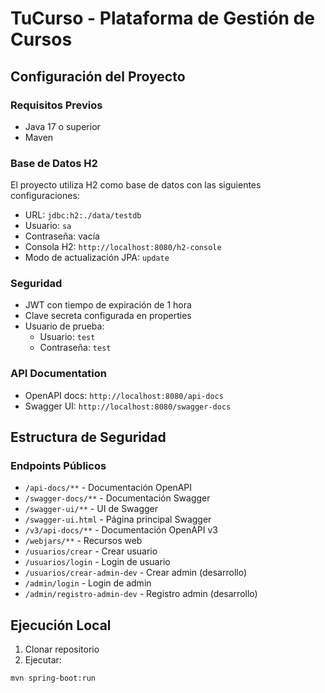 # TuCurso - Plataforma de Gestión de Cursos

## Configuración del Proyecto

### Requisitos Previos
- Java 17 o superior
- Maven

### Base de Datos H2
El proyecto utiliza H2 como base de datos con las siguientes configuraciones:
- URL: `jdbc:h2:./data/testdb`
- Usuario: `sa`
- Contraseña: vacía
- Consola H2: `http://localhost:8080/h2-console`
- Modo de actualización JPA: `update`

### Seguridad
- JWT con tiempo de expiración de 1 hora
- Clave secreta configurada en properties
- Usuario de prueba:
    - Usuario: `test`
    - Contraseña: `test`

### API Documentation
- OpenAPI docs: `http://localhost:8080/api-docs`
- Swagger UI: `http://localhost:8080/swagger-docs`

## Estructura de Seguridad

### Endpoints Públicos
- `/api-docs/**` - Documentación OpenAPI
- `/swagger-docs/**` - Documentación Swagger
- `/swagger-ui/**` - UI de Swagger
- `/swagger-ui.html` - Página principal Swagger
- `/v3/api-docs/**` - Documentación OpenAPI v3
- `/webjars/**` - Recursos web
- `/usuarios/crear` - Crear usuario
- `/usuarios/login` - Login de usuario
- `/usuarios/crear-admin-dev` - Crear admin (desarrollo)
- `/admin/login` - Login de admin
- `/admin/registro-admin-dev` - Registro admin (desarrollo)

## Ejecución Local

1. Clonar repositorio
2. Ejecutar:
```bash
mvn spring-boot:run